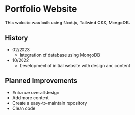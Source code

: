 # Portfolio Website 

This website was built using Next.js, Tailwind CSS, MongoDB.


## History

- 02/2023
    - Integration of database using MongoDB
-  10/2022
    - Development of initial website with design and content

## Planned Improvements
- Enhance overall design
- Add more content
- Create a easy-to-maintain repository
- Clean code
